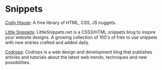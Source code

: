 # Snippets


[Cody House](https://codyhouse.co/): A free library of HTML, CSS, JS nuggets.

[Little Snippets](http://littlesnippets.net/): LittleSnippets.net is a CSS3/HTML snippets blog to inspire your website designs. A growing collection of 100's of free to use snippets with new entries crafted and added daily.

[Codrops](https://tympanus.net/): Codrops is a web design and development blog that publishes articles and tutorials about the latest web trends, techniques and new possibilities.

